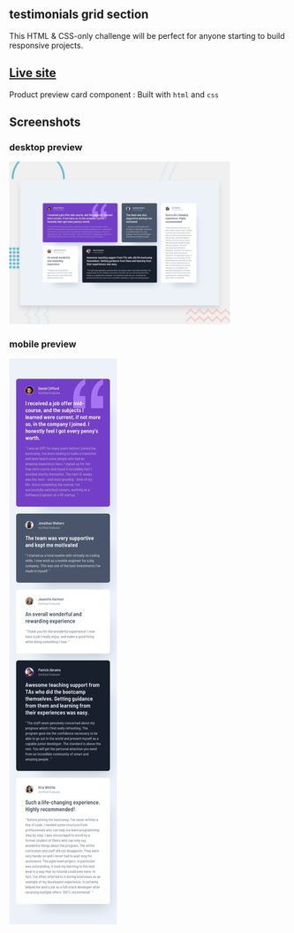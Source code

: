 ## testimonials grid section

This HTML & CSS-only challenge will be perfect for anyone starting to build responsive projects.

## [Live site](https://vincent-testimonials-grid-section.netlify.app/)

Product preview card component
: Built with `html` and `css`

## Screenshots

### desktop preview

<div style="width: 400px;">
  <img src="./design/desktop-preview.jpg" alt="testimonials grid section">
</div>

### mobile preview

<div style="width: 200px;">
  <img src="./design/mobile-preview.jpg" alt="testimonials grid section">
</div>
